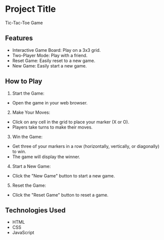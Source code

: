 # Project Title

Tic-Tac-Toe Game

## Features

- Interactive Game Board: Play on a 3x3 grid.
- Two-Player Mode: Play with a friend.
- Reset Game: Easily reset to a new game.
- New Game: Easily start a new game.

## How to Play

1. Start the Game:

- Open the game in your web browser.

2. Make Your Moves:

- Click on any cell in the grid to place your marker (X or O).
- Players take turns to make their moves.

3. Win the Game:

- Get three of your markers in a row (horizontally, vertically, or diagonally) to win.
- The game will display the winner.

4. Start a New Game:

- Click the "New Game" button to start a new game.

5. Reset the Game:

- Click the "Reset Game" button to reset a game.

## Technologies Used

- HTML
- CSS
- JavaScript
